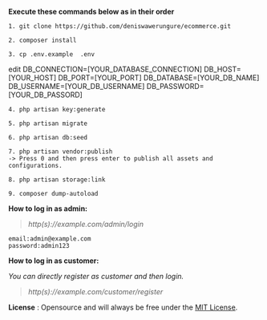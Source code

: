 **Execute these commands below as in their order**

~~~
1. git clone https://github.com/deniswawerungure/ecommerce.git
~~~

~~~
2. composer install
~~~

~~~
3. cp .env.example  .env
~~~

edit 
DB_CONNECTION=[YOUR_DATABASE_CONNECTION]
DB_HOST=[YOUR_HOST]
DB_PORT=[YOUR_PORT]
DB_DATABASE=[YOUR_DB_NAME]
DB_USERNAME=[YOUR_DB_USERNAME]
DB_PASSWORD=[YOUR_DB_PASSORD]


~~~
4. php artisan key:generate
~~~

~~~
5. php artisan migrate
~~~

~~~
6. php artisan db:seed
~~~

~~~
7. php artisan vendor:publish
-> Press 0 and then press enter to publish all assets and configurations.
~~~

~~~
8. php artisan storage:link
~~~

~~~
9. composer dump-autoload
~~~



**How to log in as admin:**

> *http(s)://example.com/admin/login*

~~~
email:admin@example.com
password:admin123
~~~

**How to log in as customer:**

*You can directly register as customer and then login.*

> *http(s)://example.com/customer/register*


**License** <a name="#license"></a>:
Opensource and will always be free under the [MIT License](https://github.com/deniswawerungure/ecommerce/blob/master/LICENSE).

